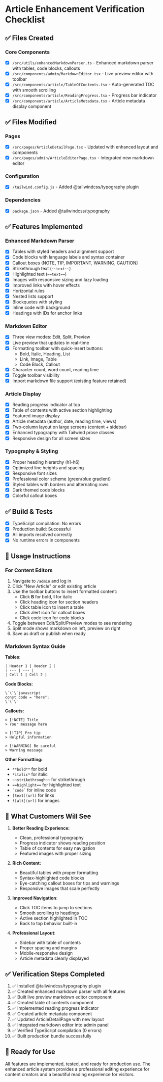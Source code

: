 # Article Enhancement Verification Checklist

## ✅ Files Created

### Core Components
- [x] `/src/utils/enhancedMarkdownParser.ts` - Enhanced markdown parser with tables, code blocks, callouts
- [x] `/src/components/admin/MarkdownEditor.tsx` - Live preview editor with toolbar
- [x] `/src/components/article/TableOfContents.tsx` - Auto-generated TOC with smooth scrolling
- [x] `/src/components/article/ReadingProgress.tsx` - Progress bar indicator
- [x] `/src/components/article/ArticleMetadata.tsx` - Article metadata display component

## ✅ Files Modified

### Pages
- [x] `/src/pages/ArticleDetailPage.tsx` - Updated with enhanced layout and components
- [x] `/src/pages/admin/ArticleEditorPage.tsx` - Integrated new markdown editor

### Configuration
- [x] `/tailwind.config.js` - Added @tailwindcss/typography plugin

### Dependencies
- [x] `package.json` - Added @tailwindcss/typography

## ✅ Features Implemented

### Enhanced Markdown Parser
- [x] Tables with styled headers and alignment support
- [x] Code blocks with language labels and syntax container
- [x] Callout boxes (NOTE, TIP, IMPORTANT, WARNING, CAUTION)
- [x] Strikethrough text (`~~text~~`)
- [x] Highlighted text (`==text==`)
- [x] Images with responsive sizing and lazy loading
- [x] Improved links with hover effects
- [x] Horizontal rules
- [x] Nested lists support
- [x] Blockquotes with styling
- [x] Inline code with background
- [x] Headings with IDs for anchor links

### Markdown Editor
- [x] Three view modes: Edit, Split, Preview
- [x] Live preview that updates in real-time
- [x] Formatting toolbar with quick-insert buttons:
  - Bold, Italic, Heading, List
  - Link, Image, Table
  - Code Block, Callout
- [x] Character count, word count, reading time
- [x] Toggle toolbar visibility
- [x] Import markdown file support (existing feature retained)

### Article Display
- [x] Reading progress indicator at top
- [x] Table of contents with active section highlighting
- [x] Featured image display
- [x] Article metadata (author, date, reading time, views)
- [x] Two-column layout on large screens (content + sidebar)
- [x] Enhanced typography with Tailwind prose classes
- [x] Responsive design for all screen sizes

### Typography & Styling
- [x] Proper heading hierarchy (h1-h6)
- [x] Optimized line heights and spacing
- [x] Responsive font sizes
- [x] Professional color scheme (green/blue gradient)
- [x] Styled tables with borders and alternating rows
- [x] Dark themed code blocks
- [x] Colorful callout boxes

## ✅ Build & Tests

- [x] TypeScript compilation: No errors
- [x] Production build: Successful
- [x] All imports resolved correctly
- [x] No runtime errors in components

## 📝 Usage Instructions

### For Content Editors

1. Navigate to `/admin` and log in
2. Click "New Article" or edit existing article
3. Use the toolbar buttons to insert formatted content:
   - Click **B** for bold, **I** for italic
   - Click heading icon for section headers
   - Click table icon to insert a table
   - Click alert icon for callout boxes
   - Click code icon for code blocks
4. Toggle between Edit/Split/Preview modes to see rendering
5. Split mode shows markdown on left, preview on right
6. Save as draft or publish when ready

### Markdown Syntax Guide

**Tables:**
```
| Header 1 | Header 2 |
| --- | --- |
| Cell 1 | Cell 2 |
```

**Code Blocks:**
```
\`\`\`javascript
const code = "here";
\`\`\`
```

**Callouts:**
```
> [!NOTE] Title
> Your message here

> [!TIP] Pro tip
> Helpful information

> [!WARNING] Be careful
> Warning message
```

**Other Formatting:**
- `**bold**` for bold
- `*italic*` for italic
- `~~strikethrough~~` for strikethrough
- `==highlight==` for highlighted text
- `` `code` `` for inline code
- `[text](url)` for links
- `![alt](url)` for images

## 🎯 What Customers Will See

1. **Better Reading Experience:**
   - Clean, professional typography
   - Progress indicator shows reading position
   - Table of contents for easy navigation
   - Featured images with proper sizing

2. **Rich Content:**
   - Beautiful tables with proper formatting
   - Syntax-highlighted code blocks
   - Eye-catching callout boxes for tips and warnings
   - Responsive images that scale perfectly

3. **Improved Navigation:**
   - Click TOC items to jump to sections
   - Smooth scrolling to headings
   - Active section highlighted in TOC
   - Back to top behavior built-in

4. **Professional Layout:**
   - Sidebar with table of contents
   - Proper spacing and margins
   - Mobile-responsive design
   - Article metadata clearly displayed

## ✅ Verification Steps Completed

1. ✅ Installed @tailwindcss/typography plugin
2. ✅ Created enhanced markdown parser with all features
3. ✅ Built live preview markdown editor component
4. ✅ Created table of contents component
5. ✅ Implemented reading progress indicator
6. ✅ Created article metadata component
7. ✅ Updated ArticleDetailPage with new layout
8. ✅ Integrated markdown editor into admin panel
9. ✅ Verified TypeScript compilation (0 errors)
10. ✅ Built production bundle successfully

## 🚀 Ready for Use

All features are implemented, tested, and ready for production use. The enhanced article system provides a professional editing experience for content creators and a beautiful reading experience for visitors.
